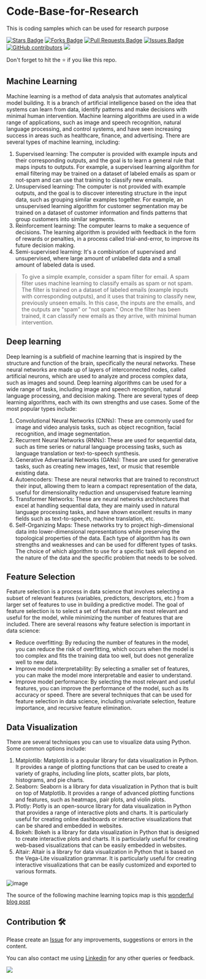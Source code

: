 # Code-Base-for-Research
This is coding samples which can be used for research purpose

<a href="https://github.com/goldboy225/research-material/stargazers"><img src="https://img.shields.io/github/stars/goldboy225/research-material" alt="Stars Badge"/></a>
<a href="https://github.com/goldboy225/research-material/network/members"><img src="https://img.shields.io/github/forks/goldboy225/research-material" alt="Forks Badge"/></a>
<a href="https://github.com/goldboy225/research-material/pulls"><img src="https://img.shields.io/github/issues-pr/goldboy225/research-material" alt="Pull Requests Badge"/></a>
<a href="https://github.com/goldboy225/research-material/issues"><img src="https://img.shields.io/github/issues/goldboy225/research-material" alt="Issues Badge"/></a>
<a href="https://github.com/goldboy225/research-material/graphs/contributors"><img alt="GitHub contributors" src="https://img.shields.io/github/contributors/goldboy225/research-material?color=2b9348"></a>
![](https://visitor-badge.glitch.me/badge?page_id=goldboy225/research-material)

Don't forget to hit the :star: if you like this repo.

## Machine Learning
Machine learning is a method of data analysis that automates analytical model building. It is a branch of artificial intelligence based on the idea that systems can learn from data, identify patterns and make decisions with minimal human intervention. Machine learning algorithms are used in a wide range of applications, such as image and speech recognition, natural language processing, and control systems, and have seen increasing success in areas such as healthcare, finance, and advertising. There are several types of machine learning, including:
 1. Supervised learning: The computer is provided with example inputs and their corresponding outputs, and the goal is to learn a general rule that maps inputs to outputs. For example, a supervised learning algorithm for email filtering may be trained on a dataset of labeled emails as spam or not-spam and can use that training to classify new emails.
 2. Unsupervised learning: The computer is not provided with example outputs, and the goal is to discover interesting structure in the input data, such as grouping similar examples together. For example, an unsupervised learning algorithm for customer segmentation may be trained on a dataset of customer information and finds patterns that group customers into similar segments.
 3. Reinforcement learning: The computer learns to make a sequence of decisions. The learning algorithm is provided with feedback in the form of rewards or penalties, in a process called trial-and-error, to improve its future decision making.
 4. Semi-supervised learning: It's a combination of supervised and unsupervised, where large amount of unlabelled data and a small amount of labeled data is used.
> To give a simple example, consider a spam filter for email. A spam filter uses machine learning to classify emails as spam or not spam. The filter is trained on a dataset of labeled emails (example inputs with corresponding outputs), and it uses that training to classify new, previously unseen emails. In this case, the inputs are the emails, and the outputs are "spam" or "not spam." Once the filter has been trained, it can classify new emails as they arrive, with minimal human intervention.

## Deep learning
Deep learning is a subfield of machine learning that is inspired by the structure and function of the brain, specifically the neural networks. These neural networks are made up of layers of interconnected nodes, called artificial neurons, which are used to analyze and process complex data, such as images and sound. Deep learning algorithms can be used for a wide range of tasks, including image and speech recognition, natural language processing, and decision making.
There are several types of deep learning algorithms, each with its own strengths and use cases. Some of the most popular types include:
1. Convolutional Neural Networks (CNNs): These are commonly used for image and video analysis tasks, such as object recognition, facial recognition, and image segmentation.
2. Recurrent Neural Networks (RNNs): These are used for sequential data, such as time series or natural language processing tasks, such as language translation or text-to-speech synthesis.
3. Generative Adversarial Networks (GANs): These are used for generative tasks, such as creating new images, text, or music that resemble existing data.
4. Autoencoders: These are neural networks that are trained to reconstruct their input, allowing them to learn a compact representation of the data, useful for dimensionality reduction and unsupervised feature learning
5. Transformer Networks: These are neural networks architectures that excel at handling sequential data, they are mainly used in natural language processing tasks, and have shown excellent results in many fields such as text-to-speech, machine translation, etc.
6. Self-Organizing Maps: These networks try to project high-dimensional data into lower-dimensional representations while preserving the topological properties of the data.
Each type of algorithm has its own strengths and weaknesses and can be used for different types of tasks. The choice of which algorithm to use for a specific task will depend on the nature of the data and the specific problem that needs to be solved.


## Feature Selection
Feature selection is a process in data science that involves selecting a subset of relevant features (variables, predictors, descriptors, etc.) from a larger set of features to use in building a predictive model. The goal of feature selection is to select a set of features that are most relevant and useful for the model, while minimizing the number of features that are included.
There are several reasons why feature selection is important in data science:
- Reduce overfitting: By reducing the number of features in the model, you can reduce the risk of overfitting, which occurs when the model is too complex and fits the training data too well, but does not generalize well to new data.
- Improve model interpretability: By selecting a smaller set of features, you can make the model more interpretable and easier to understand.
- Improve model performance: By selecting the most relevant and useful features, you can improve the performance of the model, such as its accuracy or speed.
There are several techniques that can be used for feature selection in data science, including univariate selection, feature importance, and recursive feature elimination.

## Data Visualization
There are several techniques you can use to visualize data using Python. Some common options include:
1. Matplotlib: Matplotlib is a popular library for data visualization in Python. It provides a range of plotting functions that can be used to create a variety of graphs, including line plots, scatter plots, bar plots, histograms, and pie charts.
2. Seaborn: Seaborn is a library for data visualization in Python that is built on top of Matplotlib. It provides a range of advanced plotting functions and features, such as heatmaps, pair plots, and violin plots.
3. Plotly: Plotly is an open-source library for data visualization in Python that provides a range of interactive plots and charts. It is particularly useful for creating online dashboards or interactive visualizations that can be shared and embedded in websites.
4. Bokeh: Bokeh is a library for data visualization in Python that is designed to create interactive plots and charts. It is particularly useful for creating web-based visualizations that can be easily embedded in websites.
5. Altair: Altair is a library for data visualization in Python that is based on the Vega-Lite visualization grammar. It is particularly useful for creating interactive visualizations that can be easily customized and exported to various formats.



![image](https://user-images.githubusercontent.com/22785858/211835558-c9c4d912-8f20-410e-8ba6-44c3c0af7b53.png)

The source of the following machine learning topics map is this [wonderful blog post](https://vas3k.com/blog/machine_learning/)


## Contribution 🛠️
Please create an [Issue](https://github.com/goldboy225/research-material/issues) for any improvements, suggestions or errors in the content.

You can also contact me using [Linkedin](https://www.linkedin.com/in/goldboy225/) for any other queries or feedback.

![](https://visitor-badge.glitch.me/badge?page_id=goldboy225)

